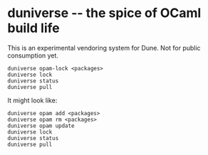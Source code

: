 # duniverse -- the spice of OCaml build life

This is an experimental vendoring system for Dune.  Not for public consumption
yet.

```
duniverse opam-lock <packages>
duniverse lock
duniverse status
duniverse pull
```

It might look like:

```
duniverse opam add <packages>
duniverse opam rm <packages>
duniverse opam update
duniverse lock
duniverse status
duniverse pull
```

